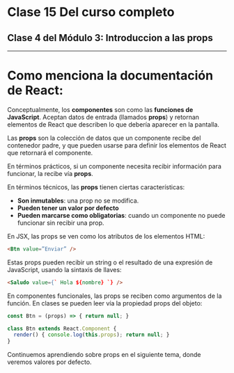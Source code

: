 # Clase 15 Del curso completo

## Clase 4 del Módulo 3: Introduccion a las props

---


# Como menciona la documentación de React:

Conceptualmente, los **componentes** son como las **funciones de JavaScript**. Aceptan datos de entrada (llamados **props**) y retornan elementos de React que describen lo que debería aparecer en la pantalla.

Las **props** son la colección de datos que un componente recibe del contenedor padre, y que pueden usarse para definir los elementos de React que retornará el componente.

En términos prácticos, si un componente necesita recibir información para funcionar, la recibe vía **props**.

En términos técnicos, las **props** tienen ciertas características:
- **Son inmutables**: una prop no se modifica.
- **Pueden tener un valor por defecto**
- **Pueden marcarse como obligatorias**: cuando un componente no puede funcionar sin recibir una prop.

En JSX, las props se ven como los atributos de los elementos HTML:

```html
<Btn value=”Enviar” />
```

Estas props pueden recibir un string o el resultado de una expresión de JavaScript, usando la sintaxis de llaves:

```html
<Saludo value={` Hola ${nombre} `} />
```

En componentes funcionales, las props se reciben como argumentos de la función. En clases se pueden leer vía la propiedad props del objeto:

```javascript
const Btn = (props) => { return null; }

class Btn extends React.Component {
  render() { console.log(this.props); return null; }
}
```

Continuemos aprendiendo sobre props en el siguiente tema, donde veremos valores por defecto.
